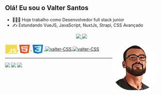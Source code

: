 ## Olá! Eu sou o Valter Santos 

- 🧑🏿‍💻 Hoje trabalho como Desenvolvedor full stack junior 
- ✍️ Estundando VueJS, JavaScript, NuxtJs, Strapi, CSS Avançado

<div align="center">
  <a href="https://github.com/Valtersystem">
  <img height="180em" src="https://github-readme-stats.vercel.app/api?username=Valtersystem&show_icons=true&theme=radical&include_all_commits=true&count_private=true"/>
  <img height="180em" src="https://github-readme-stats.vercel.app/api/top-langs/?username=Valtersystem&layout=compact&langs_count=7&theme=radical"/>
</div>
  
 <div style="display: inline_block"><br>
  <img align="center" alt="valter-Js" height="30" width="40" src="https://raw.githubusercontent.com/devicons/devicon/master/icons/javascript/javascript-plain.svg">
  <img align="center" alt="Valter-HTML" height="30" width="40" src="https://raw.githubusercontent.com/devicons/devicon/master/icons/html5/html5-original.svg">
  <img align="center" alt="valter-CSS" height="30" width="40" src="https://raw.githubusercontent.com/devicons/devicon/master/icons/css3/css3-original.svg">
  <img align="center" alt="valter-CSS" height="30" width="40" src="https://cdn.jsdelivr.net/gh/devicons/devicon/icons/vuejs/vuejs-original.svg">
  <img align="center" alt="valter-CSS" height="30" width="40" src="https://cdn.jsdelivr.net/gh/devicons/devicon/icons/nuxtjs/nuxtjs-original.svg">
   
  <img align="right" alt="Valter-pic" height="150" style="border-radius:40%;" src="https://github.com/Valtersystem/Valtersystem/blob/main/images/preview.png?raw=true">
</div>

 <hr>
  
<div> 
  <a href="https://www.youtube.com/channel/UCAKFd5vIHEIaAfLkFORgpVg" target="_blank"><img src="https://img.shields.io/badge/YouTube-FF0000?style=for-the-badge&logo=youtube&logoColor=white" target="_blank"></a>
  <a href="https://www.instagram.com/dev_system/" target="_blank"><img src="https://img.shields.io/badge/-Instagram-%23E4405F?style=for-the-badge&logo=instagram&logoColor=white" target="_blank"></a>
  <a href="https://www.linkedin.com/in/valterantonio/" target="_blank"><img src="https://img.shields.io/badge/-LinkedIn-%230077B5?style=for-the-badge&logo=linkedin&logoColor=white" target="_blank"></a> 
 
</div>
